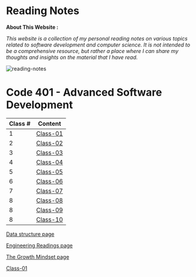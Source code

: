 # Reading Notes

**About This Website :**


*This website is a collection of my personal reading notes on various topics related to software development and computer science. It is not intended to be a comprehensive resource, but rather a place where I can share my thoughts and insights on the material that I have read.*


![reading-notes](https://m.media-amazon.com/images/I/61936RmysdL.png)



# **Code 401 - Advanced Software Development**

| Class # | Content |
| ------- | ----- |
| 1 |  [Class-01](Code401/class-01.md) |
| 2 |  [Class-02](Code401/class-02.md) |
| 3 |  [Class-03](Code401/class-03.md) |
| 4 | 	[Class-04](Code401/class-04.md)  |
| 5 | 	[Class-05](Code401/class-05.md)  |
| 6 | 	[Class-06](Code401/class-06.md)  |
| 7 | 	[Class-07](Code401/class-07.md)  |
| 8 | 	[Class-08](Code401/class-08.md)  |
| 8 | 	[Class-09](Code401/class-09.md)  |
| 8 | 	[Class-10](Code401/class-08.md)  |


[Data structure page](Data_Structures.md)


[Engineering Readings page](Engineering_Readings.md)


[The Growth Mindset page](Mindset.md)


[Class-01](Code401/class-01.md)
